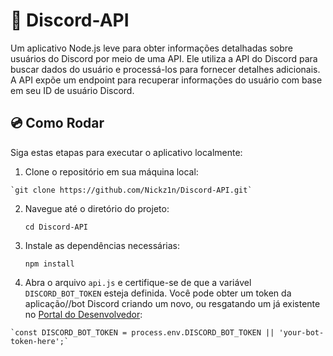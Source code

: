 # 👾 Discord-API 
Um aplicativo Node.js leve para obter informações detalhadas sobre usuários do Discord por meio de uma API. Ele utiliza a API do Discord para buscar dados do usuário e processá-los para fornecer detalhes adicionais. A API expõe um endpoint para recuperar informações do usuário com base em seu ID de usuário Discord.

## 💿 Como Rodar 
Siga estas etapas para executar o aplicativo localmente:
  1. Clone o repositório em sua máquina local:

    `git clone https://github.com/Nickz1n/Discord-API.git`
     
  2. Navegue até o diretório do projeto:

     `cd Discord-API`

  3. Instale as dependências necessárias:

     `npm install`
  
  4. Abra o arquivo `api.js` e certifique-se de que a variável `DISCORD_BOT_TOKEN` esteja definida. Você pode obter um token da aplicação//bot Discord criando um novo, ou resgatando um já existente no [Portal do Desenvolvedor](https://discord.com/developers/applications):

    `const DISCORD_BOT_TOKEN = process.env.DISCORD_BOT_TOKEN || 'your-bot-token-here';`
